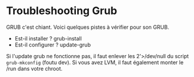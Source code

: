# Troubleshooting Grub

GRUB c'est chiant. Voici quelques pistes à vérifier pour son GRUB.

  * Est-il installer ? grub-install
  * Est-il configurer ? update-grub

Si l'update grub ne fonctionne pas, il faut enlever les 2'>/dev/null du
script `grub-mkconfig` (foutu dev). Si vous avez LVM, il faut
également monter le /run dans votre chroot.

